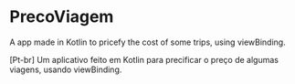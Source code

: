 # PrecoViagem
A app made in Kotlin to pricefy the cost of some trips, using viewBinding.

[Pt-br] Um aplicativo feito em Kotlin para precificar o preço de algumas viagens, usando viewBinding.

